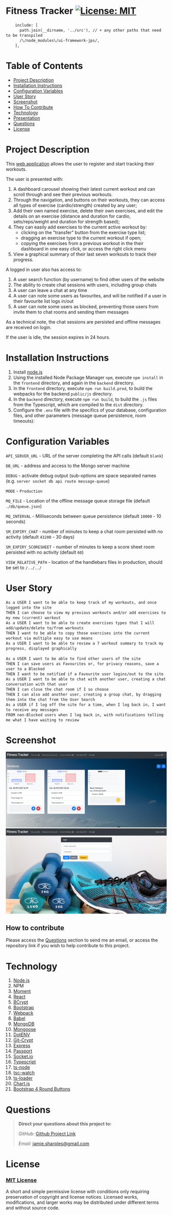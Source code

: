 # Fitness Tracker     [![License: MIT](https://img.shields.io/badge/License-MIT-yellow.svg)](https://opensource.org/licenses/MIT)
        include: [
          path.join(__dirname, '../src'), // + any other paths that need to be transpiled
          /\/node_modules\/ui-framework-jps/,
        ],

# Table of Contents
- [Project Description](#project-description)
- [Installation Instructions](#installation-instructions)
- [Configuration Variables](#configuration-variables)
- [User Story](#user-story)
- [Screenshot](#screenshot)
- [How To Contribute](#how-to-contribute)
- [Technology](#technology)
- [Presentation](#presentation)
- [Questions](#questions)
- [License](#license)


# Project Description
This [web application](https://fitness-tracker-jps.herokuapp.com/) allows the user to register and start tracking their workouts.

The user is presented with:
1. A dashboard carousel showing their latest current workout and can scroll through and see their previous workouts.
2. Through the navigation, and buttons on their workouts, they can access all types of exercise (cardio/strength) created by any user;
3. Add their own named exercise, delete their own exercises, and edit the details on an exercise (distance and duration for cardio, sets/reps/weight and duration for strength based);
4. They can easily add exercises to the current active workout by:
    - clicking on the "transfer" button from the exercise type list;
    - dragging an exercise type to the current workout if open;
    - copying the exercises from a previous workout in the their dashboard in one easy click, or access the right click menu
5. View a graphical summary of their last seven workouts to track their progress.   

A logged in user also has access to:
1.  A user search function (by username) to find other users of the website
2.  The ability to create chat sessions with users, including group chats
3.  A user can leave a chat at any time
4.  A user can note some users as favourites, and will be notified if a user in their favourite list logs in/out
5.  A user can note some users as blocked, preventing those users from invite them to chat rooms and sending them messages

As a technical note, the chat sessions are persisted and offline messages are received on login.

If the user is idle, the session expires in 24 hours.

# Installation Instructions

1.  Install [node.js](http://nodejs.org)
2.  Using the installed Node Package Manager `npm`, execute `npm install`  in the `frontend` directory, and again in the `backend` directory.
3.  In the `frontend` directory, execute `npm run build.prod`, to build the webpacks for the backend `public/js` directory.
4.  In the `backend` directory, execute `npm run build`, to build the `.js` files from the Typescript, which are compiled to the `dist` directory.
5.  Configure the `.env` file with the specifics of your database, configuration files, and other parameters (message queue persistence, room timeouts):

# Configuration Variables

`API_SERVER_URL` - URL of the server completing the API calls (default `blank`)

`DB_URL` - address and access to the Mongo server machine 

`DEBUG` - activate debug output (sub-options are space separated names (e.g. `server socket db api route message-queue`)

`MODE` - `Production`

`MQ_FILE` - Location of the offline message queue storage file (default `./db/queue.json`)

`MQ_INTERVAL` - Milliseconds between queue persistence (default `10000` - 10 seconds)

`SM_EXPIRY_CHAT` - number of minutes to keep a chat room persisted with no activity (default `43200` - 30 days)

`SM_EXPIRY_SCORESHEET` - number of minutes to keep a score sheet room persisted with no activity (default `60`)

`VIEW_RELATIVE_PATH` - location of the handlebars files in production, should be set to `/../../`

# User Story

```
As a USER I want to be able to keep track of my workouts, and once logged into the site
THEN I can choose to view my previous workouts and/or add exercises to my new (current) workout
As a USER I want to be able to create exercises types that I will add/update/delete to/from workouts
THEN I want to be able to copy those exercises into the current workout via multiple easy to use means
As a USER I want to be able to review a 7 workout summary to track my progress, displayed graphically

As a USER I want to be able to find other users of the site
THEN I can save users as Favourites or, for privacy reasons, save a user to a Blocked
THEN I want to be notified if a Favourite user logins/out to the site
As a USER I want to be able to chat with another user, creating a chat conversation with that user
THEN I can close the chat room if I so choose
THEN I can also add another user, creating a group chat, by dragging them into the chat from the User Search
As a USER if I log off the site for a time, when I log back in, I want to receive any messages
FROM non-Blocked users when I log back in, with notifications telling me what I have waiting to review
```

# Screenshot

![screenshot](./backend/public/img/screenshot1.png)![screenshot2](./backend/public/img/screenshot2.png)

## How to contribute

Please access the [Questions](#questions) section to send me an email, or access the repository link if you wish to help contribute to this project.


# Technology

1. [Node.js](http://nodejs.org)
2. NPM
4. [Moment](https://npmjs.com/package/moment)
5. [React](https://www.npmjs.com/package/react)
6. [BCrypt](https://www.npmjs.com/package/bcrypt)
7. [Bootstrap](https://getbootstrap.com/)
8. [Webpack](https://www.typescriptlang.org/)
9. [Babel](https://babeljs.io/)
10. [MongoDB](https://www.mongodb.com/)
11. [Mongoose](https://mongoosejs.com/docs/)
12. [DotENV](https://www.npmjs.com/package/dotenv)
13. [Git-Crypt](https://github.com/AGWA/git-crypt)
14. [Express](https://www.npmjs.com/package/express)
15. [Passport](https://www.npmjs.com/package/passport)
16. [Socket.io](https://socket.io/)
17. [Typescript](https://www.typescriptlang.org/)
18. [ts-node](https://github.com/TypeStrong/ts-node)
19. [tsc-watch](https://www.npmjs.com/package/tsc-watch)
20. [ts-loader](https://github.com/TypeStrong/ts-loader)
21. [Chart.js](https://www.chartjs.org/)
22. [Bootstrap 4 Round Buttons](https://www.geeksforgeeks.org/how-to-get-circular-buttons-in-bootstrap-4/)


# Questions

>  **Direct your questions about this project to:**
>
>  *GitHub:* [Github Project Link](https://github.com/jsharples777/fitness-tracker)
>
>  *Email:* [jamie.sharples@gmail.com](mailto:jamie.sharples@gmail.com)

# License

### [MIT License](https://opensource.org/licenses/MIT)
A short and simple permissive license with conditions only requiring preservation of copyright and license notices. Licensed works, modifications, and larger works may be distributed under different terms and without source code.
